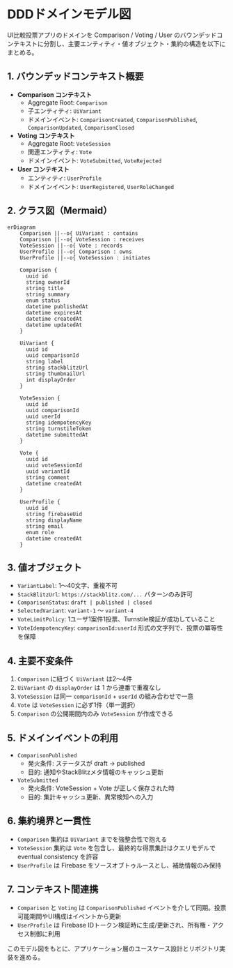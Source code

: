 # DDDドメインモデル図

UI比較投票アプリのドメインを Comparison / Voting / User のバウンデッドコンテキストに分割し、主要エンティティ・値オブジェクト・集約の構造を以下にまとめる。

## 1. バウンデッドコンテキスト概要
- **Comparison コンテキスト**
  - Aggregate Root: `Comparison`
  - 子エンティティ: `UiVariant`
  - ドメインイベント: `ComparisonCreated`, `ComparisonPublished`, `ComparisonUpdated`, `ComparisonClosed`
- **Voting コンテキスト**
  - Aggregate Root: `VoteSession`
  - 関連エンティティ: `Vote`
  - ドメインイベント: `VoteSubmitted`, `VoteRejected`
- **User コンテキスト**
  - エンティティ: `UserProfile`
  - ドメインイベント: `UserRegistered`, `UserRoleChanged`

## 2. クラス図（Mermaid）
```mermaid
erDiagram
    Comparison ||--o{ UiVariant : contains
    Comparison ||--o{ VoteSession : receives
    VoteSession ||--o{ Vote : records
    UserProfile ||--o{ Comparison : owns
    UserProfile ||--o{ VoteSession : initiates

    Comparison {
      uuid id
      string ownerId
      string title
      string summary
      enum status
      datetime publishedAt
      datetime expiresAt
      datetime createdAt
      datetime updatedAt
    }

    UiVariant {
      uuid id
      uuid comparisonId
      string label
      string stackblitzUrl
      string thumbnailUrl
      int displayOrder
    }

    VoteSession {
      uuid id
      uuid comparisonId
      uuid userId
      string idempotencyKey
      string turnstileToken
      datetime submittedAt
    }

    Vote {
      uuid id
      uuid voteSessionId
      uuid variantId
      string comment
      datetime createdAt
    }

    UserProfile {
      uuid id
      string firebaseUid
      string displayName
      string email
      enum role
      datetime createdAt
    }
```

## 3. 値オブジェクト
- `VariantLabel`: 1〜40文字、重複不可
- `StackBlitzUrl`: `https://stackblitz.com/...` パターンのみ許可
- `ComparisonStatus`: `draft | published | closed`
- `SelectedVariant`: `variant-1` 〜 `variant-4`
- `VoteLimitPolicy`: 1ユーザ1案件1投票、Turnstile検証が成功していること
- `VoteIdempotencyKey`: `comparisonId:userId` 形式の文字列で、投票の冪等性を保障

## 4. 主要不変条件
1. `Comparison` に紐づく `UiVariant` は2〜4件
2. `UiVariant` の `displayOrder` は 1 から連番で重複なし
3. `VoteSession` は同一 `comparisonId` + `userId` の組み合わせで一意
4. `Vote` は `VoteSession` に必ず1件（単一選択）
5. `Comparison` の公開期間内のみ `VoteSession` が作成できる

## 5. ドメインイベントの利用
- `ComparisonPublished`
  - 発火条件: ステータスが draft → published
  - 目的: 通知やStackBlitzメタ情報のキャッシュ更新
- `VoteSubmitted`
  - 発火条件: VoteSession + Vote が正しく保存された時
  - 目的: 集計キャッシュ更新、異常検知への入力

## 6. 集約境界と一貫性
- `Comparison` 集約は `UiVariant` までを強整合性で抱える
- `VoteSession` 集約は `Vote` を包含し、最終的な得票集計はクエリモデルで eventual consistency を許容
- `UserProfile` は Firebase をソースオブトゥルースとし、補助情報のみ保持

## 7. コンテキスト間連携
- `Comparison` と `Voting` は `ComparisonPublished` イベントを介して同期。投票可能期間やUI構成はイベントから更新
- `UserProfile` は Firebase IDトークン検証時に生成/更新され、所有権・アクセス制御に利用

このモデル図をもとに、アプリケーション層のユースケース設計とリポジトリ実装を進める。
